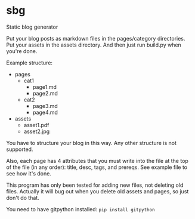 # sbg

Static blog generator

Put your blog posts as markdown files in the pages/category directories. 
Put your assets in the assets directory. 
And then just run build.py when you're done. 

Example structure:

- pages
  - cat1
    - page1.md
    - page2.md
  - cat2
    - page3.md
    - page4.md
- assets
  - asset1.pdf
  - asset2.jpg

You have to structure your blog in this way. Any other structure is not supported. 

Also, each page has 4 attributes that you must write into the file at the top of the file (in any order): title, desc, tags, and prereqs. See example file to see how it's done. 

This program has only been tested for adding new files, not deleting old files. Actually it will bug out when you delete old assets and pages, so just don't do that. 

You need to have gitpython installed: `pip install gitpython`
